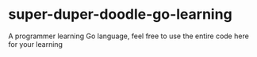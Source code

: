 # super-duper-doodle-go-learning
A programmer learning Go language, feel free to use the entire code here for your learning
